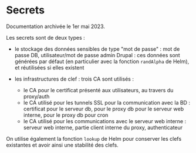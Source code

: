 # Secrets

Documentation archivée le 1er mai 2023.

Les secrets sont de deux types :

* le stockage des données sensibles de type "mot de passe" : mot de passe DB, utilisateur/mot de passe admin Drupal : ces données sont générées par défaut (en particulier avec la fonction `randAlpha` de Helm), et réutilisées si elles existent

* les infrastructures de clef : trois CA sont utilisés :
    *  le CA pour le certificat présenté aux utilisateurs, au travers du proxy/auth
    *  le CA utilisé pour les tunnels SSL pour la communication avec la BD : certificat pour le serveur db, pour le proxy db pour le serveur web interne, pour le proxy db pour cron
    *  le CA utilisé pour les communications avec le serveur web interne : serveur web interne, partie client interne du proxy, authenticateur
   
On utilise également la fonction `lookup` de Helm pour conserver les clefs existantes et avoir ainsi une stabilité des clefs.   
